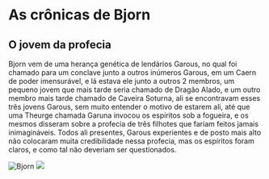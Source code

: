 <!DOCTYPE html>
<html>
    <head>
        <title>As crônicas de Bjorn</title>
    </head>
    <body>
        <h1>As crônicas de Bjorn</h1>
        <h2>O jovem da profecia</h2>
        <p>Bjorn vem de uma herança genética de lendários Garous, no qual foi chamado para um conclave junto a outros inúmeros Garous, em um Caern de poder imensurável, e lá estava ele junto a outros 2 membros, um pequeno jovem que mais tarde seria chamado de Dragão Alado, e um outro membro mais tarde chamado de Caveira Soturna, ali se encontravam esses três jovens Garous, sem muito entender o motivo de estarem ali, até que uma Theurge chamada Garuna invocou os espíritos sob a fogueira, e os mesmos disseram sobre a profecia de três filhotes que fariam feitos jamais inimagináveis. Todos ali presentes, Garous experientes e de posto mais alto não colocaram muita credibilidade nessa profecia, mas os espíritos foram claros, e como tal não deveriam ser questionados.</p>
        <img src="https://i.pinimg.com/564x/6e/bd/d0/6ebdd0a751650eee2b9d2110892ea9bf.jpg" alt="Bjorn">
<img src="Bjorn com fogo.jpeg alt="Bjorn com o dom do Dragao Alado">
    </body>
</html>
